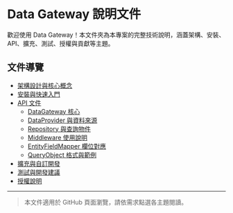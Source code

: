 # Data Gateway 說明文件

歡迎使用 Data Gateway！本文件夾為本專案的完整技術說明，涵蓋架構、安裝、API、擴充、測試、授權與貢獻等主題。

## 文件導覽

- [架構設計與核心概念](./architecture.md)
- [安裝與快速入門](./usage.md)
- [API 文件](./api/index.md)
  - [DataGateway 核心](./api/data-gateway.md)
  - [DataProvider 與資料來源](./api/data-provider.md)
  - [Repository 與查詢物件](./api/repository.md)
  - [Middleware 使用說明](./api/middleware.md)
  - [EntityFieldMapper 欄位對應](./api/entity-field-mapper.md)
  - [QueryObject 格式與範例](./api/query-object.md)
- [擴充與自訂開發](./extension.md)
- [測試與開發建議](./test.md)
- [授權說明](./license.md)

---

> 本文件適用於 GitHub 頁面瀏覽，請依需求點選各主題閱讀。
